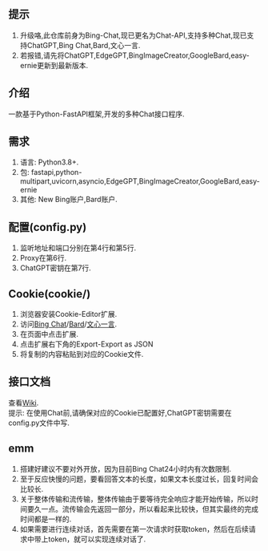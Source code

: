 ## 提示
1. 升级咯,此仓库前身为Bing-Chat,现已更名为Chat-API,支持多种Chat,现已支持ChatGPT,Bing Chat,Bard,文心一言.
2. 若报错,请先将ChatGPT,EdgeGPT,BingImageCreator,GoogleBard,easy-ernie更新到最新版本.
## 介绍
一款基于Python-FastAPI框架,开发的多种Chat接口程序.
## 需求
1. 语言: Python3.8+.
2. 包: fastapi,python-multipart,uvicorn,asyncio,EdgeGPT,BingImageCreator,GoogleBard,easy-ernie
3. 其他: New Bing账户,Bard账户.
## 配置(config.py)
1. 监听地址和端口分别在第4行和第5行.
2. Proxy在第6行.
3. ChatGPT密钥在第7行.
## Cookie(cookie/)
1. 浏览器安装Cookie-Editor扩展.
2. 访问[Bing Chat](https://www.bing.com/chat)/[Bard](https://bard.google.com)/[文心一言](https://yiyan.baidu.com).
3. 在页面中点击扩展.
4. 点击扩展右下角的Export-Export as JSON
5. 将复制的内容粘贴到对应的Cookie文件.
## 接口文档
查看[Wiki](https://github.com/XiaoXinYo/Chat-API/wiki).  
提示: 在使用Chat前,请确保对应的Cookie已配置好,ChatGPT密钥需要在config.py文件中写.
## emm
1. 搭建好建议不要对外开放，因为目前Bing Chat24小时内有次数限制.
2. 至于反应快慢的问题，要看回答文本的长度，如果文本长度过长，回复时间会比较长.
3. 关于整体传输和流传输，整体传输由于要等待完全响应才能开始传输，所以时间要久一点。流传输会先返回一部分，所以看起来比较快，但其实最终的完成时间都是一样的.
4. 如果需要进行连续对话，首先需要在第一次请求时获取token，然后在后续请求中带上token，就可以实现连续对话了.